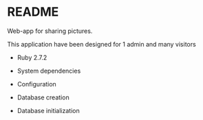 # README

Web-app for sharing pictures.

This application have been designed for 1 admin and many visitors


* Ruby 2.7.2

* System dependencies

* Configuration

* Database creation

* Database initialization
